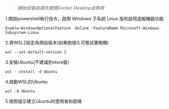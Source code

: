> *開始安裝前請先關閉Docker Desktop並移除*

1.開啟powershell執行指令，啟用 Windows 子系統 Linux 版和啟用虛擬機器功能

```shell
Enable-WindowsOptionalFeature -Online -FeatureName Microsoft-Windows-Subsystem-Linux
```

2.將WSL2設定為預設版本(如果跑很久可嘗試重開機)

```shell
wsl --set-default-version 2
```

3.安裝Ubuntu(不建議到store裝)

```shell
wsl --install -d Ubuntu
```

4.啟動WSL的Ubuntu

```shell
wsl -d Ubuntu
```

5.按照提示建立Ubuntu的使用者和密碼
